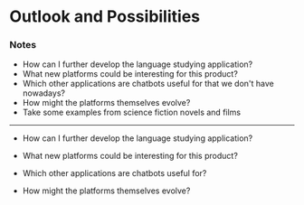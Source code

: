 Outlook and Possibilities
=========================

### Notes

-	How can I further develop the language studying application?
-	What new platforms could be interesting for this product?
-	Which other applications are chatbots useful for that we don't have nowadays?
-	How might the platforms themselves evolve?
-	Take some examples from science fiction novels and films

---

-	How can I further develop the language studying application?

-	What new platforms could be interesting for this product?

-	Which other applications are chatbots useful for?

-	How might the platforms themselves evolve?
